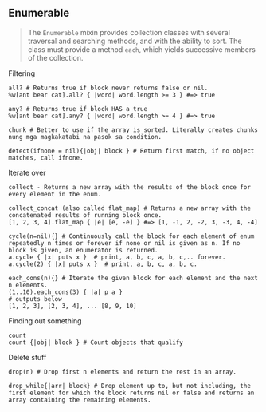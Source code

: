 ## Enumerable

> The `Enumerable` mixin provides collection classes with several traversal and searching methods, and with the ability to sort. The class must provide a method `each`, which yields successive members of the collection.

Filtering

    all? # Returns true if block never returns false or nil.
    %w[ant bear cat].all? { |word| word.length >= 3 } #=> true

    any? # Returns true if block HAS a true
    %w[ant bear cat].any? { |word| word.length >= 4 } #=> true

    chunk # Better to use if the array is sorted. Literally creates chunks nung mga magkakatabi na pasok sa condition.

    detect(ifnone = nil){|obj| block } # Return first match, if no object matches, call ifnone.

Iterate over

    collect - Returns a new array with the results of the block once for every element in the enum.

    collect_concat (also called flat_map) # Returns a new array with the concatenated results of running block once.
    [1, 2, 3, 4].flat_map { |e| [e, -e] } #=> [1, -1, 2, -2, 3, -3, 4, -4]

    cycle(n=nil){} # Continuously call the block for each element of enum repeatedly n times or forever if none or nil is given as n. If no block is given, an enumerator is returned.
    a.cycle { |x| puts x }  # print, a, b, c, a, b, c,.. forever.
    a.cycle(2) { |x| puts x }  # print, a, b, c, a, b, c.

    each_cons(n){} # Iterate the given block for each element and the next n elements.
    (1..10).each_cons(3) { |a| p a }
    # outputs below
    [1, 2, 3], [2, 3, 4], ... [8, 9, 10]
    

Finding out something

    count
    count {|obj| block } # Count objects that qualify

Delete stuff

    drop(n) # Drop first n elements and return the rest in an array.

    drop_while{|arr| block} # Drop element up to, but not including, the first element for which the block returns nil or false and returns an array containing the remaining elements.
